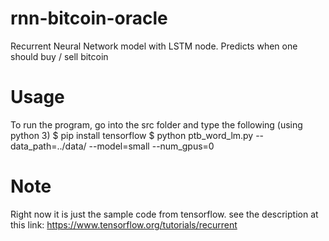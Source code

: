# rnn-bitcoin-oracle
Recurrent Neural Network model with LSTM node. Predicts when one should buy / sell bitcoin

# Usage
To run the program, go into the src folder and type the following (using python 3)
$ pip install tensorflow
$ python ptb_word_lm.py --data_path=../data/ --model=small --num_gpus=0

# Note
Right now it is just the sample code from tensorflow. see the description at this link:
https://www.tensorflow.org/tutorials/recurrent
